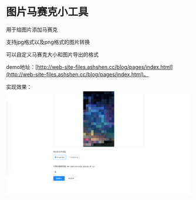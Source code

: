 # 图片马赛克小工具
    
用于给图片添加马赛克
    
支持jpg格式以及png格式的图片转换
    
可以自定义马赛克大小和图片导出的格式
    
demo地址：[http://web-site-files.ashshen.cc/blog/pages/index.html](http://web-site-files.ashshen.cc/blog/pages/index.html)。
    
实现效果：
![效果图](https://github.com/Ash-sc/mosaic-image/raw/master/images/mosaic.png)
